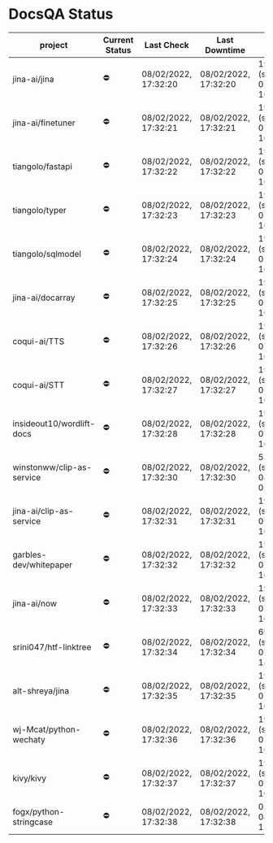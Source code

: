 # DocsQA Status

|         project         |Current Status|     Last Check     |   Last Downtime    |              % Uptime               |
|-------------------------|--------------|--------------------|--------------------|-------------------------------------|
|jina-ai/jina             |⛔️           |08/02/2022, 17:32:20|08/02/2022, 17:32:20|1988.742 (since 07/29/2022, 16:38:18)|
|jina-ai/finetuner        |⛔️           |08/02/2022, 17:32:21|08/02/2022, 17:32:21|1988.313 (since 07/29/2022, 16:38:18)|
|tiangolo/fastapi         |⛔️           |08/02/2022, 17:32:22|08/02/2022, 17:32:22|1987.916 (since 07/29/2022, 16:38:18)|
|tiangolo/typer           |⛔️           |08/02/2022, 17:32:23|08/02/2022, 17:32:23|1987.427 (since 07/29/2022, 16:38:18)|
|tiangolo/sqlmodel        |⛔️           |08/02/2022, 17:32:24|08/02/2022, 17:32:24|1986.907 (since 07/29/2022, 16:38:18)|
|jina-ai/docarray         |⛔️           |08/02/2022, 17:32:25|08/02/2022, 17:32:25|1986.357 (since 07/29/2022, 16:38:18)|
|coqui-ai/TTS             |⛔️           |08/02/2022, 17:32:26|08/02/2022, 17:32:26|1985.837 (since 07/29/2022, 16:38:18)|
|coqui-ai/STT             |⛔️           |08/02/2022, 17:32:27|08/02/2022, 17:32:27|1985.349 (since 07/29/2022, 16:38:18)|
|insideout10/wordlift-docs|⛔️           |08/02/2022, 17:32:28|08/02/2022, 17:32:28|1984.862 (since 07/29/2022, 16:38:18)|
|winstonww/clip-as-service|⛔️           |08/02/2022, 17:32:30|08/02/2022, 17:32:30|53.008 (since 08/01/2022, 02:40:51)  |
|jina-ai/clip-as-service  |⛔️           |08/02/2022, 17:32:31|08/02/2022, 17:32:31|1983.887 (since 07/29/2022, 16:38:18)|
|garbles-dev/whitepaper   |⛔️           |08/02/2022, 17:32:32|08/02/2022, 17:32:32|1983.369 (since 07/29/2022, 16:38:18)|
|jina-ai/now              |⛔️           |08/02/2022, 17:32:33|08/02/2022, 17:32:33|1982.852 (since 07/29/2022, 16:38:18)|
|srini047/htf-linktree    |⛔️           |08/02/2022, 17:32:34|08/02/2022, 17:32:34|69.715 (since 07/31/2022, 18:29:28)  |
|alt-shreya/jina          |⛔️           |08/02/2022, 17:32:35|08/02/2022, 17:32:35|1981.787 (since 07/29/2022, 16:38:18)|
|wj-Mcat/python-wechaty   |⛔️           |08/02/2022, 17:32:36|08/02/2022, 17:32:36|1981.302 (since 07/29/2022, 16:38:18)|
|kivy/kivy                |⛔️           |08/02/2022, 17:32:37|08/02/2022, 17:32:37|1980.755 (since 07/29/2022, 16:38:18)|
|fogx/python-stringcase   |⛔️           |08/02/2022, 17:32:38|08/02/2022, 17:32:38|0.000 (since 08/01/2022, 12:54:44)   |
